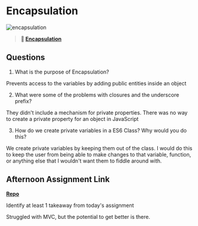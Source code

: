 # Encapsulation

![encapsulation](https://bcw.blob.core.windows.net/public/img/journals/5838157482080222)

> **📖 [Encapsulation](https://codeworksacademy.com/fs-student-guide/resources/wk3/02-Encapsulation)**

## Questions

1. What is the purpose of Encapsulation?

Prevents access to the variables by adding public entities inside an object

2. What were some of the problems with closures and the underscore prefix?

They didn't include a mechanism for private properties. There was no way to create a private property for an object in JavaScript

3. How do we create private variables in a ES6 Class? Why would you do this?

We create private variables by keeping them out of the class. I would do this to keep the user from being able to make changes to that variable, function, or anything else that I wouldn't want them to fiddle around with.

## Afternoon Assignment Link

**[Repo](https://github.com/Miles-Collins/Week3-Tuesday)**

Identify at least 1 takeaway from today's assignment

Struggled with MVC, but the potential to get better is there.
